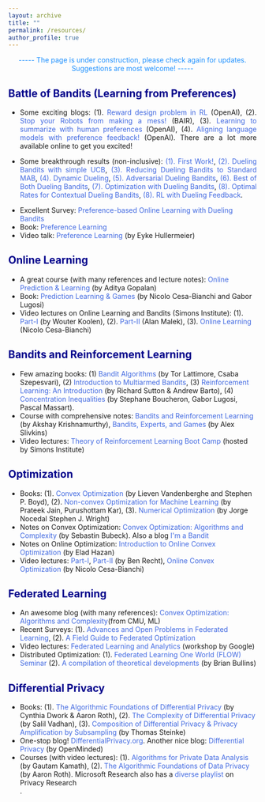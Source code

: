 ```yaml
---
layout: archive
title: ""
permalink: /resources/
author_profile: true
---
```


<html>
<head>
<style>
a:link {
  color: RoyalBlue;
  background-color: transparent;
  text-decoration: none;
}

a:visited {
  color: Purple;
  background-color: transparent;
  text-decoration: none;
}

a:hover {
  color: RoyalBlue;
  background-color: transparent;
  text-decoration: underline;
}

a:active {
  color: DarkRed;
  background-color: transparent;
  text-decoration: underline;
}
</style>  
</head>  
 
<body>  

<p style="text-align:center;"> <font color="#1E90FF">----- The page is under construction, please check again for updates. Suggestions are most welcome! ----- </font></p> 

<h2 style="color:DarkBlue;" vspace="-2px;">Battle of Bandits (Learning from Preferences)</h2>

<ul type="1">
<li><p align="justify" vspace = "-0px" width="200px">Some exciting blogs: 
  (1). <a href="https://openai.com/research/learning-from-human-preferences" LINK="red">Reward design problem in RL</a> (OpenAI),
  (2). <a href="https://bair.berkeley.edu/blog/2019/02/11/learning_preferences/" LINK="red">Stop your Robots from making a mess!</a> (BAIR),  
  (3). <a href="https://openai.com/research/learning-to-summarize-with-human-feedback" LINK="red">Learning to summarize with human preferences</a> (OpenAI),
  (4). <a href="https://openai.com/research/instruction-following" LINK="red">Aligning language models with preference feedback!</a> (OpenAI). 
  There are a lot more available online to get you excited!
</p></li>  
<li> <p align="justify" vspace = "-0px" width="200px"> Some breakthrough results (non-inclusive):
  <a href="https://www.cs.cornell.edu/people/tj/publications/yue_etal_09a.pdf" LINK="red">(1). First Work!</a>,
  <a href="https://proceedings.mlr.press/v32/zoghi14.html" LINK="red">(2). Dueling Bandits with simple UCB</a>,
  <a href="http://proceedings.mlr.press/v32/ailon14.pdf" LINK="red">(3). Reducing Dueling Bandits to Standard MAB</a>,
  <a href="https://arxiv.org/abs/2210.14322" LINK="red">(4). Dynamic Dueling</a>,
  <a href="https://arxiv.org/abs/2010.14563" LINK="red">(5). Adversarial Dueling Bandits</a>,
  <a href="https://proceedings.mlr.press/v162/saha22a.html" LINK="red">(6). Best of Both Dueling Bandits</a>,
  <a href="http://proceedings.mlr.press/v139/saha21b/saha21b.pdf" LINK="red">(7). Optimization with Dueling Bandits</a>,
  <a href="https://proceedings.mlr.press/v167/saha22a/saha22a.pdf" LINK="red">(8). Optimal Rates for Contextual Dueling Bandits</a>,
  <a href="https://proceedings.mlr.press/v206/saha23a/saha23a.pdf" LINK="red">(8). RL with Dueling Feedback</a>.</p>
</li>  
<li> Excellent Survey: <a href="https://arxiv.org/abs/1807.11398" LINK="red">Preference-based Online Learning with Dueling Bandits</a></li>
<li> Book: <a href="https://www.google.com/books/edition/Preference_Learning/nc3XcH9XSgYC?hl=en&gbpv=0" LINK="red">Preference Learning</a></li>
<li> Video talk: <a href="https://www.youtube.com/watch?v=tW9OuZ_-tYs" LINK="red">Preference Learning</a> (by Eyke Hullermeier) </li>
  
</ul> 
  
<h2 style="color:DarkBlue;" vspace="-2px;">Online Learning</h2>

<ul type="1">
<li> A great course (with many references and lecture notes): <a href="https://ece.iisc.ac.in/~aditya/E1245_F15.html" LINK="red">Online Prediction & Learning</a> (by Aditya Gopalan) </li>
<li> Book: <a href="https://ece.iisc.ac.in/~aditya/E1245_F15.html" LINK="red">Prediction Learning & Games</a> (by Nicolo Cesa-Bianchi and Gabor Lugosi)</li>  
<li> Video lectures on Online Learning and Bandits (Simons Institute): 
  (1). <a href="https://www.youtube.com/watch?v=jDCIrDJ4MPQ&list=RDCMUCW1C2xOfXsIzPgjXyuhkw9g&start_radio=1&rv=jDCIrDJ4MPQ&t=32" LINK="red">Part-I</a> (by Wouter Koolen), 
  (2). <a href="https://www.youtube.com/watch?v=_A2XJuRXPHo" LINK="red">Part-II</a> (Alan Malek),
  (3). <a href="https://www.youtube.com/watch?v=C26gciixFHk" LINK="red">Online Learning</a> (Nicolo Cesa-Bianchi)
</li>  
</ul>  

<h2 style="color:DarkBlue;" vspace="-2px;">Bandits and Reinforcement Learning</h2>

<ul type="1">
<li> Few amazing books:  
(1) <a href="https://banditalgs.com/" LINK="red">Bandit Algorithms</a> (by Tor Lattimore, Csaba Szepesvari), 
(2) <a href="https://arxiv.org/abs/1904.07272" LINK="red">Introduction to Multiarmed Bandits</a>,   
(3) <a href="http://incompleteideas.net/book/the-book-2nd.html" LINK="red">Reinforcement Learning: An Introduction</a> (by Richard Sutton & Andrew Barto),
(4) <a href="https://academic.oup.com/book/26549" LINK="red">Concentration Inequalities</a> (by Stephane Boucheron, Gabor Lugosi, Pascal Massart).</li>
<li> Course with comprehensive notes: <a href="https://people.cs.umass.edu/~akshay/courses/coms6998-11/index.html" LINK="red">Bandits and Reinforcement Learning</a> (by Akshay Krishnamurthy), <a href="https://www.cs.umd.edu/~slivkins/CMSC858G-fall16/" LINK="red">Bandits, Experts, and Games</a> (by Alex Slivkins)</li>  
<li>Video lectures: <a href="https://www.youtube.com/playlist?list=PLgKuh-lKre11De4uxkLE8a88n0InyJxa-" LINK="red">Theory of Reinforcement Learning Boot Camp</a> (hosted by Simons Institute)</li>   
</ul>  

<h2 style="color:DarkBlue;" vspace="-2px;">Optimization</h2>

<ul type="1">
<li> Books: 
  (1). <a href="https://web.stanford.edu/~boyd/cvxbook/bv_cvxbook.pdf" LINK="red">Convex Optimization</a> (by Lieven Vandenberghe and Stephen P. Boyd),
  (2). <a href="https://www.nowpublishers.com/article/Details/MAL-058" LINK="red">Non-convex Optimization for Machine Learning </a> (by Prateek Jain, Purushottam Kar),
  (3). <a href="https://www.csie.ntu.edu.tw/~r97002/temp/num_optimization.pdf" LINK="red">Numerical Optimization</a> (by Jorge Nocedal Stephen J. Wright)
</li>  
<li> Notes on Convex Optimization: <a href="http://sbubeck.com/Bubeck15.pdf" LINK="red">Convex Optimization: Algorithms and Complexity</a> (by Sebastin Bubeck). Also a blog <a href="https://web.archive.org/web/20210123234450/https://blogs.princeton.edu/imabandit/" LINK="red">I'm a Bandit</a></li>
<li> Notes on Online Optimization: <a href="https://sites.google.com/view/intro-oco/" LINK="red">Introduction to
Online Convex Optimization</a> (by Elad Hazan)</li>  
<li>Video lectures: <a href="https://www.youtube.com/watch?v=6WeyTUnbwQQ" LINK="red">Part-I</a>, <a href="https://www.youtube.com/watch?v=6ZNLGTfbo7g" LINK="red">Part-II</a> (by Ben Recht), <a href="https://www.youtube.com/watch?v=WvxNGy-RLy4"red">Online Convex Optimization</a> (by Nicolo Cesa-Bianchi)</li>  
</ul>  

<h2 style="color:DarkBlue;" vspace="-2px;">Federated Learning</h2>

<ul type="1"> 
<li> An awesome blog (with many references): <a href="http://sbubeck.com/Bubeck15.pdf" LINK="red">Convex Optimization: Algorithms and Complexity</a>(from CMU, ML)</li>
<li> Recent Surveys: 
  (1). <a href="https://arxiv.org/pdf/1912.04977.pdf" LINK="red">Advances and Open Problems in Federated Learning</a>, 
  (2). <a href="https://arxiv.org/pdf/2107.06917.pdf" LINK="red">A Field Guide to Federated Optimization</a> </li>
<li> Video lectures: <a href="https://www.youtube.com/playlist?list=PLSIUOFhnxEiCJS8q6SYdc0944xlV_6Jbu" LINK="red">Federated Learning and Analytics</a> (workshop by Google)</li>  
<li> Distributed Optimization: (1). <a href="https://www.youtube.com/@federatedlearningoneworlds6443/featured" LINK="red">Federated Learning One World (FLOW) Seminar</a> (2). <a href="https://bbullins.github.io/CS_59200_DOM_syllabus.pdf" LINK="red">A compilation of theoretical developments</a> (by Brian Bullins)</li>  
</ul>

<h2 style="color:DarkBlue;" vspace="-2px;">Differential Privacy</h2>

<ul type="1">
<li> Books: (1). <a href="https://www.cis.upenn.edu/~aaroth/Papers/privacybook.pdf" LINK="red">The Algorithmic Foundations of Differential Privacy</a> (by Cynthia Dwork & Aaron Roth), (2). <a href="https://privacytools.seas.harvard.edu/files/privacytools/files/complexityprivacy_1.pdf" LINK="red">The Complexity of Differential Privacy</a> (by Salil Vadhan), (3). <a href="https://arxiv.org/pdf/2210.00597.pdf" LINK="red">Composition of Differential Privacy & Privacy Amplification by Subsampling</a> (by Thomas Steinke)</li>  
<li> One-stop blog! <a href="https://differentialprivacy.org/resources/" LINK="red">DifferentialPrivacy.org</a>. Another nice blog: <a href="https://blog.openmined.org/tag/differential-privacy/" LINK="red">Differential Privacy</a> (by OpenMinded)</li>  
<li> Courses (with video lectures): (1). <a href="http://www.gautamkamath.com/CS860-fa2020.html" LINK="red">Algorithms for Private Data Analysis</a> (by Gautam Kamath), (2). <a href="https://www.cis.upenn.edu/~aaroth/courses/privacyF11.html" LINK="red">The Algorithmic Foundations of Data Privacy
</a> (by Aaron Roth). Microsoft Research also has a <a href="https://www.youtube.com/playlist?list=PLD7HFcN7LXRd1nbS_AS6gwqWwENW855Wz" LINK="red">diverse playlist</a> on Privacy Research</li>.  
</ul>

</body>
</html>

